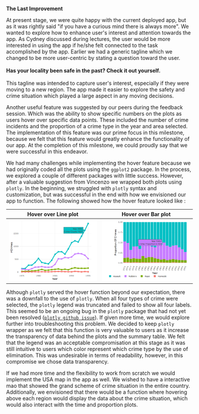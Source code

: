 **The Last Improvement**

At present stage, we were quite happy with the current deployed app,  but as it was rightly said "if you have a curious mind there is always more". We wanted to explore how to enhance user's interest and attention towards the app. As Cydney discussed during lectures, the user would be more interested in using the app if he/she felt connected to the task accomplished by the app.
Earlier we had a generic tagline which we changed to be more user-centric by stating a question toward the user.  <br><br>
**Has your locality been safe in the past?  Check it out yourself.**<br><br>
This tagline was intended to capture user's interest, especially if they were moving to a new region. The app made it easier to explore the safety and crime situation which played a large aspect in any moving decisions.

Another useful feature was suggested by our peers during the feedback session. Which was the ability to show specific numbers on the plots as users hover over specific data points. These included the number of crime incidents and the proportion of a crime type in the year and area selected. The implementation of this feature was our prime focus in this milestone, because we felt that this feature would greatly enhance the functionality of our app. At the completion of this milestone, we could proudly say that we were successful in this endeavor.

We had many challenges while implementing the hover feature because we had originally coded all the plots using the ``ggplot2`` package. In the process, we explored a couple of different packages with little success. However, after a valuable suggestion from Vincenzo we wrapped both plots using ``plotly``. In the beginning, we struggled with ``plotly`` syntax and customization, but was successful in the end with how we envisioned our app to function. The following showed how the hover feature looked like :

|    <center>Hover over Line plot </center>         | <center>Hover over Bar plot</center> |
|-------------------------:|:-------------------------|
|![](../figure/Hover_Image1.PNG)  |  ![](../figure/Hover_Image2.png)|

Although `plotly` served the hover function beyond our expectation, there was a downfall to the use of `plotly`. When all four types of crime were selected, the `plotly` legend was truncated and failed to show all four labels. This seemed to be an ongoing bug in the `plotly` package that had not yet been resolved ([`plotly github issue`](https://github.com/ropensci/plotly/issues/848)). If given more time, we would explore further into troubleshooting this problem. We decided to keep `plotly` wrapper as we felt that this function is very valuable to users as it increase the transparency of data behind the plots and the summary table. We felt that the legend was an acceptable compromisation at this stage as it was still intuitive to users which color represent which crime type by the use of elimination. This was undesirable in terms of readability, however, in this compromise we chose data transparency.

If we had more time and the flexibility to work from scratch we would implement the USA map in the app as well. We wished to have a interactive mao that showed the grand scheme of crime situation in the entire country. Additionally, we envisioned that there would be a function where hovering above each region would display the data about the crime situation, which would also interact with the time and proportion plots.
